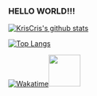 ### HELLO WORLD!!!

[![KrisCris's github stats](https://github-readme-stats.vercel.app/api?username=KrisCris&count_private=true&show_icons=true&layout=compact&title_color=fff&icon_color=bc7af5&text_color=9f9f9f&bg_color=151515&border_color=00000000)](https://github.com/anuraghazra/github-readme-stats)

[![Top Langs](https://github-readme-stats.vercel.app/api/top-langs/?username=kriscris&langs_count=10&count_private=true&layout=compact&title_color=fff&icon_color=bc7af5&text_color=9f9f9f&bg_color=151515&border_color=00000000&exclude_repo=Hackintosh-Aero-15-7700HQ-GTX1060)](https://github.com/anuraghazra/github-readme-stats)

[![Wakatime](https://github-readme-stats.vercel.app/api/wakatime?username=KrisCris&layout=compact&title_color=fff&icon_color=bc7af5&text_color=9f9f9f&bg_color=151515&border_color=00000000)](https://github.com/anuraghazra/github-readme-stats)<img src="https://cdn.discordapp.com/emojis/540216879776661510.gif?v=1" height=64/>
